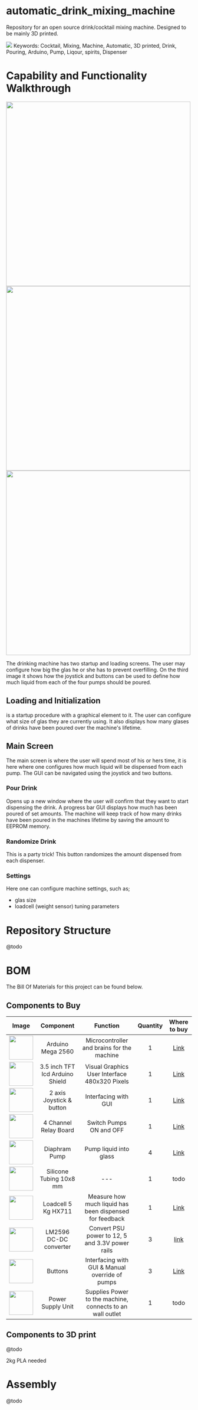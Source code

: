 # automatic_drink_mixing_machine
Repository for an open source drink/cocktail mixing machine. Designed to be mainly 3D printed.

<!-- ![image](images/early_render.png) -->
<img src="Resources/drawings/drawing.png" > 
Keywords: Cocktail, Mixing, Machine, Automatic, 3D printed, Drink, Pouring, Arduino, Pump, Liqour, spirits, Dispenser


# Capability and Functionality Walkthrough

<img src="Resources/images/loading_screen.jpg" height="500"> 
<img src="Resources/images/select_glass_size__.jpg" height="500"> 
<img src="Resources/images/mainscreen.jpg" height="500"> 

The drinking machine has two startup and loading screens. The user may configure how big the glas he or she has to prevent overfilling. On the third image it shows how the joystick and buttons can be used to define how much liquid from each of the four pumps should be poured.

## Loading and Initialization
is a startup procedure with a graphical element to it. The user can configure what size of glas they are currently using. It also displays how many glases of drinks have been poured over the machine's lifetime.

## Main Screen
The main screen is where the user will spend most of his or hers time, it is here where one configures how much liquid will be dispensed from each pump. The GUI can be navigated using the joystick and two buttons.

### Pour Drink
Opens up a new window where the user will confirm that they want to start dispensing the drink. A progress bar GUI displays how much has been poured of set amounts. The machine will keep track of how many drinks have been poured in the machines lifetime by saving the amount to EEPROM memory.

### Randomize Drink
This is a party trick! This button randomizes the amount dispensed from each dispenser. 

### Settings

Here one can configure machine settings, such as;
* glas size
* loadcell (weight sensor) tuning parameters

# Repository Structure
@todo

# BOM
The Bill Of Materials for this project can be found below. 

## Components to Buy
| Image | Component | Function    | Quantity    | Where to buy |
| :---:   | :---: | :---: | :---: |  :---: |
|  <img src="Resources/component_images/arduino_mega.png" width="65"> | Arduino Mega 2560| Microcontroller and brains for the machine | 1 |   [Link](https://www.amazon.com/ARDUINO-MEGA-2560-REV3-A000067/dp/B0046AMGW0/ref=sr_1_1_sspa?keywords=arduino+mega&qid=1688582569&sr=8-1-spons&sp_csd=d2lkZ2V0TmFtZT1zcF9hdGY&psc=1) |
|  <img src="Resources/component_images/tft_lcd.png" width="65" height="65"> | 3.5 inch TFT lcd Arduino Shield| Visual Graphics User Interface 480x320 Pixels | 1 |   [Link](https://www.amazon.com/Hosyond-480X320-Display-Compatible-Mega2560/dp/B0B5ML6R5L/ref=sr_1_3?keywords=arduino+3.5+inch+tft+lcd+display+touch+screen+uno+r3+board+p&qid=1688582762&sprefix=tft+lcd+3.5%2Caps%2C178&sr=8-3) |
|  <img src="Resources/component_images/joystick.png" width="65" height="65"> | 2 axis Joystick & button | Interfacing with GUI | 1 |   [Link](https://www.amazon.com/DIYables-Joystick-Arduino-ESP8266-Raspberry/dp/B0BPGRN48J/ref=sr_1_3?keywords=arduino+joystick&qid=1688582840&sprefix=arduino+joyst%2Caps%2C173&sr=8-3) |
|  <img src="Resources/component_images/4chn_relay.png" width="65" height="65"> | 4 Channel Relay Board | Switch Pumps ON and OFF | 1 |  [Link](https://www.amazon.com/HiLetgo-Channel-OPTO-Isolated-Support-Trigger/dp/B00LW2G7V6/ref=sr_1_1_sspa?keywords=4+channel+relay+module+12v&qid=1688582905&sprefix=relay+4+ch%2Caps%2C177&sr=8-1-spons&sp_csd=d2lkZ2V0TmFtZT1zcF9hdGY&psc=1) |
|  <img src="Resources/component_images/diaphram_pump.png" width="65" height="65"> | Diaphram Pump | Pump liquid into glass | 4 |  [Link](https://www.amazon.com/Gikfun-Aquarium-Cooled-Diaphragm-EK1856/dp/B0744FWNFR/ref=sxin_17_pa_sp_search_thematic_sspa?content-id=amzn1.sym.749943ff-94bd-4679-8f03-3b5488f65fae%3Aamzn1.sym.749943ff-94bd-4679-8f03-3b5488f65fae&cv_ct_cx=12v+diaphragm+pump&keywords=12v+diaphragm+pump&pd_rd_i=B0744FWNFR&pd_rd_r=19751b0d-c8ad-42c9-bfed-f24ed475ad50&pd_rd_w=3Kpnu&pd_rd_wg=Ovpfx&pf_rd_p=749943ff-94bd-4679-8f03-3b5488f65fae&pf_rd_r=MY901Q6J3KKBB5CFV43T&qid=1688582971&sbo=RZvfv%2F%2FHxDF%2BO5021pAnSA%3D%3D&sprefix=12v+diap%2Caps%2C172&sr=1-4-2b34d040-5c83-4b7f-ba01-15975dfb8828-spons&sp_csd=d2lkZ2V0TmFtZT1zcF9zZWFyY2hfdGhlbWF0aWM&psc=1) |
|  <img src="Resources/early_render.png" width="65" height="65"> | Silicone Tubing 10x8 mm | --- | 1 |  todo |
|  <img src="Resources/component_images/loadcell.png" width="65" height="65"> | Loadcell 5 Kg HX711 | Measure how much liquid has been dispensed for feedback | 1 |  [Link](https://www.amazon.com/Digital-Weighing-Arduino-Portable-Electronic/dp/B09K7G3477/ref=sr_1_1_sspa?crid=I0D8OYKD2RLQ&keywords=5kg+load+cell&qid=1688583078&sprefix=5kg+loadcel%2Caps%2C175&sr=8-1-spons&sp_csd=d2lkZ2V0TmFtZT1zcF9hdGY&psc=1) |
|  <img src="Resources/component_images/dcdc.png" width="65" height="65"> | LM2596 DC-DC converter | Convert PSU power to 12, 5 and 3.3V power rails | 3 |  [link](https://www.amazon.com/Regulator-Adjustable-Converter-Electronic-Stabilizer/dp/B07PDGG84B/ref=sr_1_3?keywords=lm2596+dc-dc+buck+converter&qid=1688583162&sprefix=lm25%2Caps%2C172&sr=8-3) |
|  <img src="Resources/component_images/button.png" width="65" height="65"> | Buttons | Interfacing with GUI & Manual override of pumps | 3 |  [Link](https://www.amazon.com/WOWOONE-12x12x7-3-Tactile-Momentary-Assortment/dp/B08JLWTQ3C/ref=sr_1_1_sspa?crid=BQF6J5BHRU95&keywords=arduino+button&qid=1688583248&sprefix=arduino+butto%2Caps%2C171&sr=8-1-spons&sp_csd=d2lkZ2V0TmFtZT1zcF9hdGY&psc=1) |
|  <img src="Resources/early_render.png" width="65" height="65"> | Power Supply Unit | Supplies Power to the machine, connects to an wall outlet | 1 |  todo |


## Components to 3D print
@todo

2kg PLA needed

# Assembly
@todo